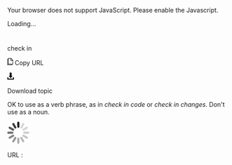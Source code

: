 Your browser does not support JavaScript. Please enable the Javascript.

Loading...

# 

check in

![Copy URL](check-in_files/Copy.png)
Copy URL

![Download](check-in_files/Download.png)

Download topic

OK to use as a verb phrase, as in *check in code* or *check in changes*. Don't use as a noun.

![In progress](check-in_files/activity-large.gif)

URL :
